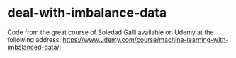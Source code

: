 # deal-with-imbalance-data
Code from the great course of Soledad Galli available on Udemy at the following address: 
https://www.udemy.com/course/machine-learning-with-imbalanced-data/l
